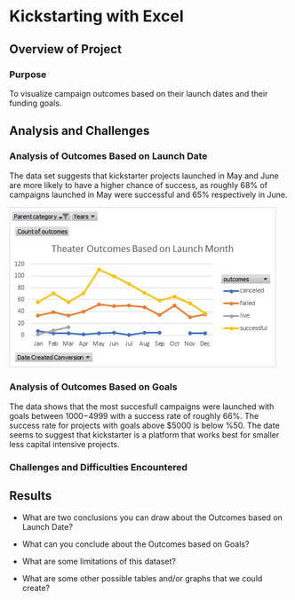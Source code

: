 # Kickstarting with Excel

## Overview of Project

### Purpose
To visualize campaign outcomes based on their launch dates and their funding goals.
## Analysis and Challenges

### Analysis of Outcomes Based on Launch Date
The data set suggests that kickstarter projects launched in May and June are more likely to have a higher chance of success, as roughly 68% of campaigns launched in May were successful and 65% respectively in June.

![Theater_Outcomes_vs_Launch.png](Theater_Outcomes_vs_Launch.png)


### Analysis of Outcomes Based on Goals
The data shows that the most succesfull campaigns were launched with goals between $1000-$4999 with a success rate of roughly 66%. The success rate for projects with goals above $5000 is below %50. The date seems to suggest that kickstarter is a platform that works best for smaller less capital intensive projects. 
  
### Challenges and Difficulties Encountered

## Results

- What are two conclusions you can draw about the Outcomes based on Launch Date?

- What can you conclude about the Outcomes based on Goals?

- What are some limitations of this dataset?

- What are some other possible tables and/or graphs that we could create?
